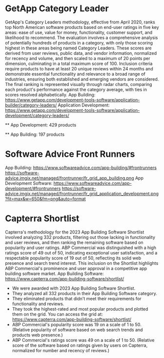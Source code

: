 # GetApp Category Leader

GetApp's Category Leaders methodology, effective from April 2020, ranks top North American software products based on end-user ratings in five key areas: ease of use, value for money, functionality, customer support, and likelihood to recommend. The evaluation involves a comprehensive analysis of potentially hundreds of products in a category, with only those scoring highest in these areas being named Category Leaders. These scores are derived from user reviews, public data, and vendor information, normalized for recency and volume, and then scaled to a maximum of 20 points per dimension, culminating in a total maximum score of 100. Inclusion criteria require products to have at least 20 unique reviews within 24 months and demonstrate essential functionality and relevance to a broad range of industries, ensuring both established and emerging vendors are considered. The final ranking is represented visually through radar charts, comparing each product's performance against the category average, with ties in scores resolved alphabetically.
App Building: https://www.getapp.com/development-tools-software/application-builder/category-leaders/
Application Development: https://www.getapp.com/development-tools-software/application-development/category-leaders/

** App Development: 429 products

** App Building: 197 products


# Software Advice Front Runners

App Building: https://www.softwareadvice.com/app-building/#frontrunners
https://software-advice.imgix.net/managed/frontrunner/fr_grid_app_building.png
App Development Software: https://www.softwareadvice.com/app-development/#frontrunners
https://software-advice.imgix.net/managed/frontrunner/fr_grid_application_development.png?fit=max&w=650&fm=png&auto=format

# Capterra Shortlist 
Capterra's methodology for the 2023 App Building Software Shortlist involved analyzing 332 products, filtering out those lacking in functionality and user reviews, and then ranking the remaining software based on popularity and user ratings. ABP Commercial was distinguished with a high ratings score of 49 out of 50, indicating exceptional user satisfaction, and a respectable popularity score of 19 out of 50, reflecting its solid web presence and search trend interest. This inclusion on the Shortlist highlights ABP Commercial's prominence and user approval in a competitive app building software market.
App Building Software: https://www.capterra.com/app-building-software/shortlist/

- We were awarded with 2023 App Building Software Shortlist.
- They analyzed all 332 products in their App Building Software category.
- They eliminated products that didn't meet their requirements for functionality and reviews.
- They took the highest-rated and most popular products and plotted them on the grid.
You can access the grid at: https://www.capterra.com/app-building-software/shortlist/
- ABP Commercial's popularity score was 19 on a scale of 1 to 50. (Relative popularity of software based on web search trends and products web presence.)
- ABP Commercial's ratings score was 49 on a scale of 1 to 50. (Relative score of the software based on ratings given by users on Capterra, normalized for number and recency of reviews.)

